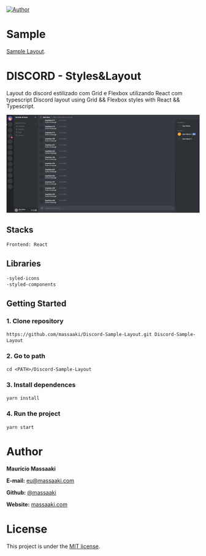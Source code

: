 [![Author](https://img.shields.io/badge/Author-massaaki-blue)](https://github.com/massaaki/)

# Sample
[Sample Layout](http://discord-sample-layout.netlify.app/).

# DISCORD - Styles&Layout
Layout do discord estilizado com Grid e Flexbox utilizando React com typescript
Discord layout using Grid && Flexbox styles with React && Typescript.


![discord sample layout](https://github.com/massaaki/Discord-Sample-Layout/blob/master/projectScreens/screen01.png)

## Stacks
```
Frontend: React
```
## Libraries
```
-syled-icons
-styled-components
```

## Getting Started
### 1. Clone repository
```
https://github.com/massaaki/Discord-Sample-Layout.git Discord-Sample-Layout
```
### 2. Go to path
```
cd <PATH>/Discord-Sample-Layout
```
### 3. Install dependences
```
yarn install
```

### 4. Run the project
```
yarn start
```


# Author
**Maurício Massaaki**

**E-mail:** eu@massaaki.com

**Github:**  [@massaaki](https://github.com/massaaki)

**Website:**  [massaaki.com](https://massaaki.com)

# License
This project is under the [MIT license](https://opensource.org/licenses/MIT).

